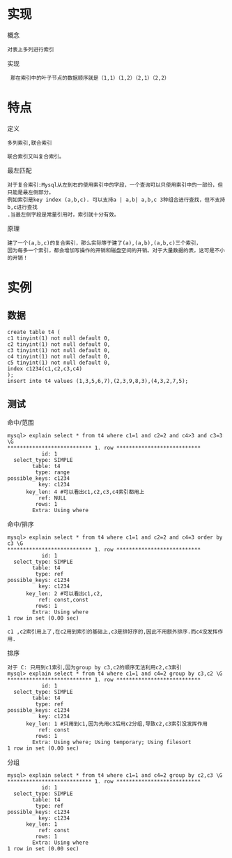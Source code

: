 
# 实现

概念

    对表上多列进行索引

    
实现
     
     
     那在索引中的叶子节点的数据顺序就是（1,1）（1,2）（2,1）（2,2）
     
     


# 特点


定义
    
    多列索引,联合索引
    
    联合索引又叫复合索引。

最左匹配

    对于复合索引:Mysql从左到右的使用索引中的字段，一个查询可以只使用索引中的一部份，但只能是最左侧部分。
    例如索引是key index (a,b,c). 可以支持a | a,b| a,b,c 3种组合进行查找，但不支持 b,c进行查找 
    .当最左侧字段是常量引用时，索引就十分有效。


原理

    建了一个(a,b,c)的复合索引，那么实际等于建了(a),(a,b),(a,b,c)三个索引，
    因为每多一个索引，都会增加写操作的开销和磁盘空间的开销。对于大量数据的表，这可是不小的开销！
    
    


# 实例

## 数据

    create table t4 (
    c1 tinyint(1) not null default 0,
    c2 tinyint(1) not null default 0,
    c3 tinyint(1) not null default 0,
    c4 tinyint(1) not null default 0,
    c5 tinyint(1) not null default 0,
    index c1234(c1,c2,c3,c4)
    );
    insert into t4 values (1,3,5,6,7),(2,3,9,8,3),(4,3,2,7,5);
   
    
## 测试

命中/范围
    
    mysql> explain select * from t4 where c1=1 and c2=2 and c4>3 and c3=3 \G
    *************************** 1. row ***************************
               id: 1
      select_type: SIMPLE
            table: t4
             type: range
    possible_keys: c1234
              key: c1234
          key_len: 4 #可以看出c1,c2,c3,c4索引都用上
              ref: NULL
             rows: 1
            Extra: Using where 
            
命中/排序
            
    mysql> explain select * from t4 where c1=1 and c2=2 and c4=3 order by c3 \G
    *************************** 1. row ***************************
               id: 1
      select_type: SIMPLE
            table: t4
             type: ref
    possible_keys: c1234
              key: c1234
          key_len: 2 #可以看出c1,c2,
              ref: const,const
             rows: 1
            Extra: Using where
    1 row in set (0.00 sec)
     
    c1 ,c2索引用上了,在c2用到索引的基础上,c3是排好序的,因此不用额外排序.而c4没发挥作用. 

排序            
            
    对于 C: 只用到c1索引,因为group by c3,c2的顺序无法利用c2,c3索引
    mysql> explain select * from t4 where c1=1 and c4=2 group by c3,c2 \G
    *************************** 1. row ***************************
               id: 1
      select_type: SIMPLE
            table: t4
             type: ref
    possible_keys: c1234
              key: c1234
          key_len: 1 #只用到c1,因为先用c3后用c2分组,导致c2,c3索引没发挥作用
              ref: const
             rows: 1
            Extra: Using where; Using temporary; Using filesort
    1 row in set (0.00 sec)

分组    
    
    mysql> explain select * from t4 where c1=1 and c4=2 group by c2,c3 \G
    *************************** 1. row ***************************
               id: 1
      select_type: SIMPLE
            table: t4
             type: ref
    possible_keys: c1234
              key: c1234
          key_len: 1
              ref: const
             rows: 1
            Extra: Using where
    1 row in set (0.00 sec)        
    
            